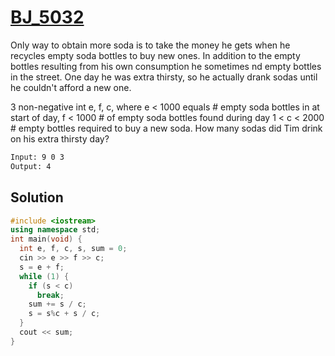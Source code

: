 # [BJ_5032](https://acmicpc.net/problem/5032)

Only way to obtain more soda is to take the money he gets when he recycles empty soda bottles to buy new ones.
In addition to the empty bottles resulting from his own consumption he sometimes nd empty bottles in the street. 
One day he was extra thirsty, so he actually drank sodas until he couldn't afford a new one.

3 non-negative int e, f, c, where e < 1000 equals # empty soda bottles in at start of day, f < 1000 # of empty soda bottles found during day
1 < c < 2000 # empty bottles required to buy a new soda.
How many sodas did Tim drink on his extra thirsty day?

```txt
Input: 9 0 3
Output: 4
```

## Solution

```cpp
#include <iostream>
using namespace std;
int main(void) {
  int e, f, c, s, sum = 0;
  cin >> e >> f >> c;
  s = e + f;
  while (1) {
    if (s < c)
      break;
    sum += s / c;
    s = s%c + s / c;
  }
  cout << sum;
}
```

